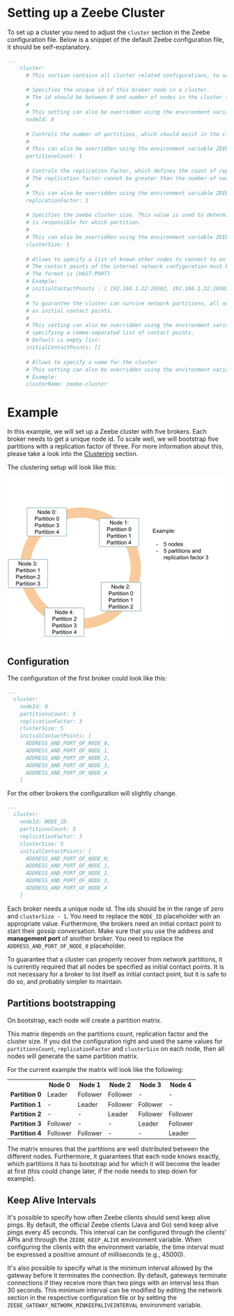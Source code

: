 # Setting up a Zeebe Cluster

To set up a cluster you need to adjust the `cluster` section
in the Zeebe configuration file. Below is a snippet
of the default Zeebe configuration file, it should be self-explanatory.

```yaml
...
    cluster:
      # This section contains all cluster related configurations, to setup a zeebe cluster

      # Specifies the unique id of this broker node in a cluster.
      # The id should be between 0 and number of nodes in the cluster (exclusive).
      #
      # This setting can also be overridden using the environment variable ZEEBE_BROKER_CLUSTER_NODEID.
      nodeId: 0

      # Controls the number of partitions, which should exist in the cluster.
      #
      # This can also be overridden using the environment variable ZEEBE_BROKER_CLUSTER_PARTITIONSCOUNT.
      partitionsCount: 1

      # Controls the replication factor, which defines the count of replicas per partition.
      # The replication factor cannot be greater than the number of nodes in the cluster.
      #
      # This can also be overridden using the environment variable ZEEBE_BROKER_CLUSTER_REPLICATIONFACTOR.
      replicationFactor: 1

      # Specifies the zeebe cluster size. This value is used to determine which broker
      # is responsible for which partition.
      #
      # This can also be overridden using the environment variable ZEEBE_BROKER_CLUSTER_CLUSTERSIZE.
      clusterSize: 1

      # Allows to specify a list of known other nodes to connect to on startup
      # The contact points of the internal network configuration must be specified.
      # The format is [HOST:PORT]
      # Example:
      # initialContactPoints : [ 192.168.1.22:26502, 192.168.1.32:26502 ]
      #
      # To guarantee the cluster can survive network partitions, all nodes must be specified
      # as initial contact points.
      #
      # This setting can also be overridden using the environment variable ZEEBE_BROKER_CLUSTER_INITIALCONTACTPOINTS
      # specifying a comma-separated list of contact points.
      # Default is empty list:
      initialContactPoints: []

      # Allows to specify a name for the cluster
      # This setting can also be overridden using the environment variable ZEEBE_BROKER_CLUSTER_CLUSTERNAME.
      # Example:
      clusterName: zeebe-cluster
```

# Example

In this example, we will set up a Zeebe cluster with
five brokers. Each broker needs to get a unique node id.
To scale well, we will bootstrap five partitions
with a replication factor of three. For more information about this,
please take a look into the [Clustering](/basics/clustering.html) section.

The clustering setup will look like this:

![cluster](assets/example-setup-cluster.png)

## Configuration

The configuration of the first broker could look like this:
```yaml
...
  cluster:
    nodeId: 0
    partitionsCount: 5
    replicationFactor: 3
    clusterSize: 5
    initialContactPoints: [
      ADDRESS_AND_PORT_OF_NODE_0,
      ADDRESS_AND_PORT_OF_NODE_1,
      ADDRESS_AND_PORT_OF_NODE_2,
      ADDRESS_AND_PORT_OF_NODE_3,
      ADDRESS_AND_PORT_OF_NODE_4
    ]
```

For the other brokers the configuration will slightly change.
```yaml
...
  cluster:
    nodeId: NODE_ID
    partitionsCount: 5
    replicationFactor: 3
    clusterSize: 5
    initialContactPoints: [
      ADDRESS_AND_PORT_OF_NODE_0,
      ADDRESS_AND_PORT_OF_NODE_1,
      ADDRESS_AND_PORT_OF_NODE_2,
      ADDRESS_AND_PORT_OF_NODE_3,
      ADDRESS_AND_PORT_OF_NODE_4
    ]

```

Each broker needs a unique node id. The ids should be in the range of
zero and `clusterSize - 1`. You need to replace the `NODE_ID` placeholder with an
appropriate value. Furthermore, the
brokers need an initial contact point to start their gossip
conversation. Make sure that you use the address and
**management port** of another broker. You need to replace the
`ADDRESS_AND_PORT_OF_NODE_0` placeholder.

To guarantee that a cluster can properly recover from network partitions,
it is currently required that all nodes be specified as initial contact points. It is not necessary
for a broker to list itself as initial contact point, but it is safe to do so, and probably simpler
to maintain.

## Partitions bootstrapping

On bootstrap, each node will create a partition matrix.

This matrix depends on the partitions count, replication factor and
the cluster size. If you did the configuration right and
used the same values for `partitionsCount`, `replicationFactor`
and `clusterSize` on each node, then all nodes will generate
the same partition matrix.

For the current example the matrix will look like the following:

<table>
<tr>
    <th></th>
    <th>Node 0</th>
    <th>Node 1</th>
    <th>Node 2</th>
    <th>Node 3</th>
    <th>Node 4</th>
</tr>

<!-- Partition 0 -->
<tr>
 <td><b>Partition 0</b></td>
 <td>Leader</td>
 <td>Follower</td>
 <td>Follower</td>
 <td>-</td>
 <td>-</td>
</tr>

<!-- Partition 1 -->
<tr>
 <td><b>Partition 1</b></td>
 <td>-</td>
 <td>Leader</td>
 <td>Follower</td>
 <td>Follower</td>
 <td>-</td>
</tr>

<!-- Partition 2 -->
<tr>
 <td><b>Partition 2</b></td>
 <td>-</td>
 <td>-</td>
 <td>Leader</td>
 <td>Follower</td>
 <td>Follower</td>
</tr>

<!-- Partition 3 -->
<tr>
 <td><b>Partition 3</b></td>
 <td>Follower</td>
 <td>-</td>
 <td>-</td>
 <td>Leader</td>
 <td>Follower</td>
</tr>

<!-- Partition 4 -->
<tr>
 <td><b>Partition 4</b></td>
 <td>Follower</td>
 <td>Follower</td>
 <td>-</td>
 <td>-</td>
 <td>Leader</td>
</tr>

</table>

The matrix ensures that the partitions are well distributed
between the different nodes. Furthermore, it guarantees that
each node knows exactly, which partitions it has
to bootstrap and for which it will become the leader at first (this
could change later, if the node needs to step down for example).

## Keep Alive Intervals

It's possible to specify how often Zeebe clients should send keep alive pings. By default, the official Zeebe clients (Java and Go) send keep alive pings every 45 seconds. This interval can be configured through the clients' APIs and through the `ZEEBE_KEEP_ALIVE` environment variable. When configuring the clients with the environment variable, the time interval must be expressed a positive amount of milliseconds (e.g., 45000).

It's also possible to specify what is the minimum interval allowed by the gateway before it terminates the connection. By default, gateways terminate connections if they receive more than two pings with an interval less than 30 seconds. This minimum interval can be modified by editing the network section in the respective configuration file or by setting the `ZEEBE_GATEWAY_NETWORK_MINKEEPALIVEINTERVAL` environment variable.
